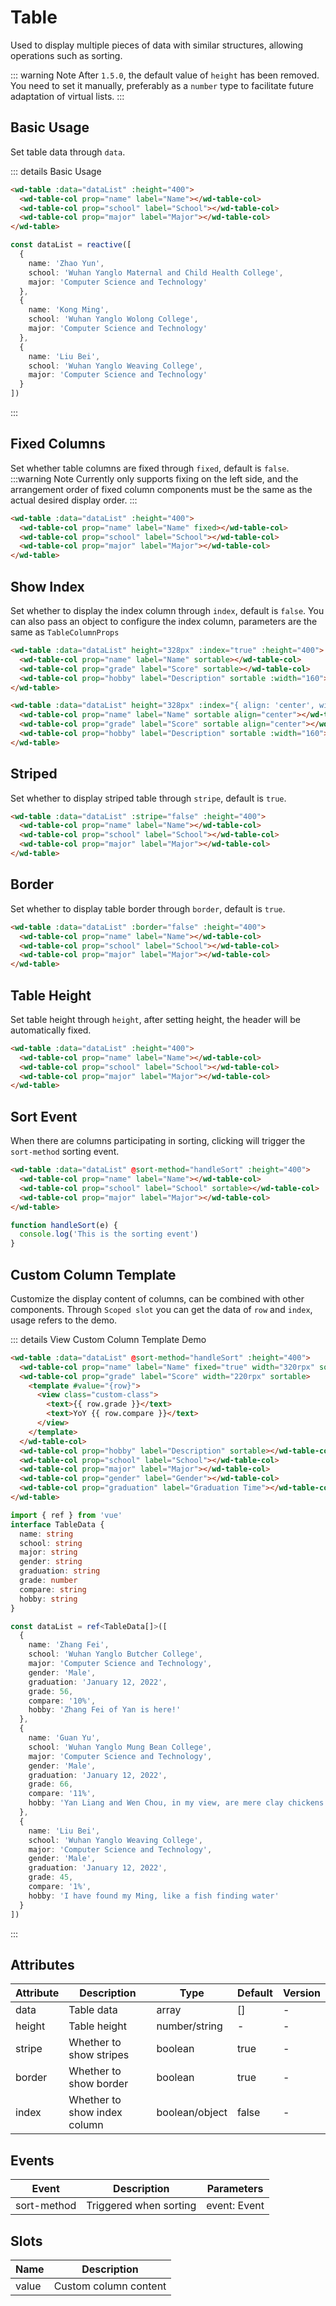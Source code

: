 # Table

Used to display multiple pieces of data with similar structures, allowing operations such as sorting.

::: warning Note
After `1.5.0`, the default value of `height` has been removed. You need to set it manually, preferably as a `number` type to facilitate future adaptation of virtual lists.
:::

## Basic Usage

Set table data through `data`.

::: details Basic Usage

```html
<wd-table :data="dataList" :height="400">
  <wd-table-col prop="name" label="Name"></wd-table-col>
  <wd-table-col prop="school" label="School"></wd-table-col>
  <wd-table-col prop="major" label="Major"></wd-table-col>
</wd-table>
```

```ts
const dataList = reactive([
  {
    name: 'Zhao Yun',
    school: 'Wuhan Yanglo Maternal and Child Health College',
    major: 'Computer Science and Technology'
  },
  {
    name: 'Kong Ming',
    school: 'Wuhan Yanglo Wolong College',
    major: 'Computer Science and Technology'
  },
  {
    name: 'Liu Bei',
    school: 'Wuhan Yanglo Weaving College',
    major: 'Computer Science and Technology'
  }
])
```

:::

## Fixed Columns

Set whether table columns are fixed through `fixed`, default is `false`.
:::warning Note
Currently only supports fixing on the left side, and the arrangement order of fixed column components must be the same as the actual desired display order.
:::

```html
<wd-table :data="dataList" :height="400">
  <wd-table-col prop="name" label="Name" fixed></wd-table-col>
  <wd-table-col prop="school" label="School"></wd-table-col>
  <wd-table-col prop="major" label="Major"></wd-table-col>
</wd-table>
```

## Show Index

Set whether to display the index column through `index`, default is `false`. You can also pass an object to configure the index column, parameters are the same as `TableColumnProps`

```html
<wd-table :data="dataList" height="328px" :index="true" :height="400">
  <wd-table-col prop="name" label="Name" sortable></wd-table-col>
  <wd-table-col prop="grade" label="Score" sortable></wd-table-col>
  <wd-table-col prop="hobby" label="Description" sortable :width="160"></wd-table-col>
</wd-table>

<wd-table :data="dataList" height="328px" :index="{ align: 'center', width: 200 }">
  <wd-table-col prop="name" label="Name" sortable align="center"></wd-table-col>
  <wd-table-col prop="grade" label="Score" sortable align="center"></wd-table-col>
  <wd-table-col prop="hobby" label="Description" sortable :width="160"></wd-table-col>
</wd-table>
```

## Striped

Set whether to display striped table through `stripe`, default is `true`.

```html
<wd-table :data="dataList" :stripe="false" :height="400">
  <wd-table-col prop="name" label="Name"></wd-table-col>
  <wd-table-col prop="school" label="School"></wd-table-col>
  <wd-table-col prop="major" label="Major"></wd-table-col>
</wd-table>
```

## Border

Set whether to display table border through `border`, default is `true`.

```html
<wd-table :data="dataList" :border="false" :height="400">
  <wd-table-col prop="name" label="Name"></wd-table-col>
  <wd-table-col prop="school" label="School"></wd-table-col>
  <wd-table-col prop="major" label="Major"></wd-table-col>
</wd-table>
```

## Table Height

Set table height through `height`, after setting height, the header will be automatically fixed.

```html
<wd-table :data="dataList" :height="400">
  <wd-table-col prop="name" label="Name"></wd-table-col>
  <wd-table-col prop="school" label="School"></wd-table-col>
  <wd-table-col prop="major" label="Major"></wd-table-col>
</wd-table>
```

## Sort Event

When there are columns participating in sorting, clicking will trigger the `sort-method` sorting event.

```html
<wd-table :data="dataList" @sort-method="handleSort" :height="400">
  <wd-table-col prop="name" label="Name"></wd-table-col>
  <wd-table-col prop="school" label="School" sortable></wd-table-col>
  <wd-table-col prop="major" label="Major"></wd-table-col>
</wd-table>
```

```ts
function handleSort(e) {
  console.log('This is the sorting event')
}
```

## Custom Column Template

Customize the display content of columns, can be combined with other components.
Through `Scoped slot` you can get the data of `row` and `index`, usage refers to the demo.

::: details View Custom Column Template Demo

```html
<wd-table :data="dataList" @sort-method="handleSort" :height="400">
  <wd-table-col prop="name" label="Name" fixed="true" width="320rpx" sortable></wd-table-col>
  <wd-table-col prop="grade" label="Score" width="220rpx" sortable>
    <template #value="{row}">
      <view class="custom-class">
        <text>{{ row.grade }}</text>
        <text>YoY {{ row.compare }}</text>
      </view>
    </template>
  </wd-table-col>
  <wd-table-col prop="hobby" label="Description" sortable></wd-table-col>
  <wd-table-col prop="school" label="School"></wd-table-col>
  <wd-table-col prop="major" label="Major"></wd-table-col>
  <wd-table-col prop="gender" label="Gender"></wd-table-col>
  <wd-table-col prop="graduation" label="Graduation Time"></wd-table-col>
</wd-table>
```

```ts
import { ref } from 'vue'
interface TableData {
  name: string
  school: string
  major: string
  gender: string
  graduation: string
  grade: number
  compare: string
  hobby: string
}

const dataList = ref<TableData[]>([
  {
    name: 'Zhang Fei',
    school: 'Wuhan Yanglo Butcher College',
    major: 'Computer Science and Technology',
    gender: 'Male',
    graduation: 'January 12, 2022',
    grade: 56,
    compare: '10%',
    hobby: 'Zhang Fei of Yan is here!'
  },
  {
    name: 'Guan Yu',
    school: 'Wuhan Yanglo Mung Bean College',
    major: 'Computer Science and Technology',
    gender: 'Male',
    graduation: 'January 12, 2022',
    grade: 66,
    compare: '11%',
    hobby: 'Yan Liang and Wen Chou, in my view, are mere clay chickens and pottery dogs.'
  },
  {
    name: 'Liu Bei',
    school: 'Wuhan Yanglo Weaving College',
    major: 'Computer Science and Technology',
    gender: 'Male',
    graduation: 'January 12, 2022',
    grade: 45,
    compare: '1%',
    hobby: 'I have found my Ming, like a fish finding water'
  }
])
```

:::

## Attributes

| Attribute | Description | Type | Default | Version |
|-----------|-------------|------|---------|----------|
| data | Table data | array | [] | - |
| height | Table height | number/string | - | - |
| stripe | Whether to show stripes | boolean | true | - |
| border | Whether to show border | boolean | true | - |
| index | Whether to show index column | boolean/object | false | - |

## Events

| Event | Description | Parameters |
|-------|-------------|------------|
| sort-method | Triggered when sorting | event: Event |

## Slots

| Name | Description |
|------|-------------|
| value | Custom column content |